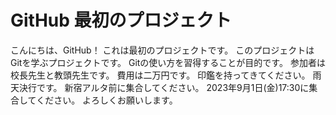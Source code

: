 # GitHub 最初のプロジェクト

こんにちは、GitHub！
これは最初のプロジェクトです。
このプロジェクトはGitを学ぶプロジェクトです。
Gitの使い方を習得することが目的です。
参加者は校長先生と教頭先生です。
費用は二万円です。
印鑑を持ってきてください。
雨天決行です。
新宿アルタ前に集合してください。
2023年9月1日(金)17:30に集合してください。
よろしくお願いします。
